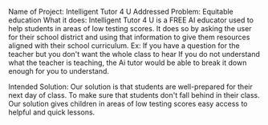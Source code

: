 Name of Project: Intelligent Tutor 4 U
Addressed Problem: Equitable education
What it does: Intelligent Tutor 4 U is a FREE AI educator used to help students in areas of low testing scores. 
It does so by asking the user for their school district and using that information to give them resources aligned with their school curriculum. 
Ex: 
If you have a question for the teacher but you don't want the whole class to hear
If you do not understand what the teacher is teaching, the Ai tutor would be able to break it down enough for you to understand.

Intended Solution:
Our solution is that students are well-prepared for their next day of class. To make sure that students don't fall behind in their class. 
Our solution gives  children in areas of low testing scores easy access to helpful and quick lessons.



